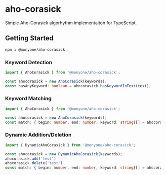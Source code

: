 # aho-corasick

Simple Aho-Corasick algorhythm implementaiton for TypeScript.

## Getting Started

```sh
npm i @monyone/aho-corasick
```

### Keyword Detection

```ts
import { AhoCorasick } from '@monyone/aho-corasick';

const ahocorasick = new AhoCorasick(keywords);
const hasAnyKeyword: boolean = ahocorasick.hasKeywordInText(text);
```

### Keyword Matching

```ts
import { AhoCorasick } from '@monyone/aho-corasick';

const ahocorasick = new AhoCorasick(keywords);
const match: { begin: number, end: number, keyword: string}[] = ahocorasick.matchInText(text);
```

### Dynamic Addition/Deletion

```ts
import { DynamicAhoCorasick } from '@monyone/aho-corasick';

const ahocorasick = new DynamicAhoCorasick(keywords);
ahocorasick.add('test')
ahocorasick.delete('test')
const match: { begin: number, end: number, keyword: string}[] = ahocorasick.matchInText(text);
```

